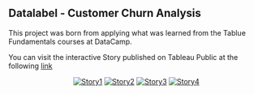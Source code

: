 ## Datalabel - Customer Churn Analysis

This project was born from applying what was learned from the Tablue Fundamentals courses at DataCamp.

You can visit the interactive Story published on Tableau Public at the following [link](https://public.tableau.com/app/profile/maxilafo/viz/Databel-CustomerChurn_16938305753280/Story)

<p align="center">
<a href="https://ibb.co/GQbcxJQ"><img src="https://i.ibb.co/XxvS24x/Story1.png" alt="Story1" border="0"></a>
<a href="https://ibb.co/V2w36VG"><img src="https://i.ibb.co/pJhnq2T/Story2.png" alt="Story2" border="0"></a>
<a href="https://ibb.co/gyM98nZ"><img src="https://i.ibb.co/6YRwSd0/Story3.png" alt="Story3" border="0"></a>
<a href="https://ibb.co/PxWrR4h"><img src="https://i.ibb.co/Q9HJZnN/Story4.png" alt="Story4" border="0"></a>
</p>
